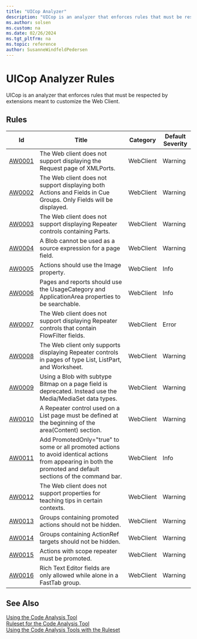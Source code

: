 ```yaml
---
title: "UICop Analyzer"
description: "UICop is an analyzer that enforces rules that must be respected by extensions meant to customize the Web Client."
ms.author: solsen
ms.custom: na
ms.date: 02/26/2024
ms.tgt_pltfrm: na
ms.topic: reference
author: SusanneWindfeldPedersen
---
```

[//]: # (START>DO_NOT_EDIT)
[//]: # (IMPORTANT:Do not edit any of the content between here and the END>DO_NOT_EDIT.)
[//]: # (Any modifications should be made in the .xml files in the ModernDev repo.)
# UICop Analyzer Rules
UICop is an analyzer that enforces rules that must be respected by extensions meant to customize the Web Client.

## Rules

|Id|Title|Category|Default Severity|
|--|-----------|--------|----------------|
|[AW0001](uicop-aw0001.md)|The Web client does not support displaying the Request page of XMLPorts.|WebClient|Warning|
|[AW0002](uicop-aw0002.md)|The Web client does not support displaying both Actions and Fields in Cue Groups. Only Fields will be displayed.|WebClient|Warning|
|[AW0003](uicop-aw0003.md)|The Web client does not support displaying Repeater controls containing Parts.|WebClient|Warning|
|[AW0004](uicop-aw0004.md)|A Blob cannot be used as a source expression for a page field.|WebClient|Warning|
|[AW0005](uicop-aw0005.md)|Actions should use the Image property.|WebClient|Info|
|[AW0006](uicop-aw0006.md)|Pages and reports should use the UsageCategory and ApplicationArea properties to be searchable.|WebClient|Info|
|[AW0007](uicop-aw0007.md)|The Web client does not support displaying Repeater controls that contain FlowFilter fields.|WebClient|Error|
|[AW0008](uicop-aw0008.md)|The Web client only supports displaying Repeater controls in pages of type List, ListPart, and Worksheet.|WebClient|Warning|
|[AW0009](uicop-aw0009.md)|Using a Blob with subtype Bitmap on a page field is deprecated. Instead use the Media/MediaSet data types.|WebClient|Warning|
|[AW0010](uicop-aw0010.md)|A Repeater control used on a List page must be defined at the beginning of the area(Content) section.|WebClient|Warning|
|[AW0011](uicop-aw0011.md)|Add PromotedOnly="true" to some or all promoted actions to avoid identical actions from appearing in both the promoted and default sections of the command bar.|WebClient|Info|
|[AW0012](uicop-aw0012.md)|The Web client does not support properties for teaching tips in certain contexts.|WebClient|Warning|
|[AW0013](uicop-aw0013.md)|Groups containing promoted actions should not be hidden.|WebClient|Warning|
|[AW0014](uicop-aw0014.md)|Groups containing ActionRef targets should not be hidden.|WebClient|Warning|
|[AW0015](uicop-aw0015.md)|Actions with scope repeater must be promoted.|WebClient|Warning|
|[AW0016](uicop-aw0016.md)|Rich Text Editor fields are only allowed while alone in a FastTab group.|WebClient|Warning|

[//]: # (IMPORTANT: END>DO_NOT_EDIT)
## See Also  
[Using the Code Analysis Tool](../devenv-using-code-analysis-tool.md)  
[Ruleset for the Code Analysis Tool](../devenv-rule-set-syntax-for-code-analysis-tools.md)  
[Using the Code Analysis Tools with the Ruleset](../devenv-using-code-analysis-tool-with-rule-set.md)